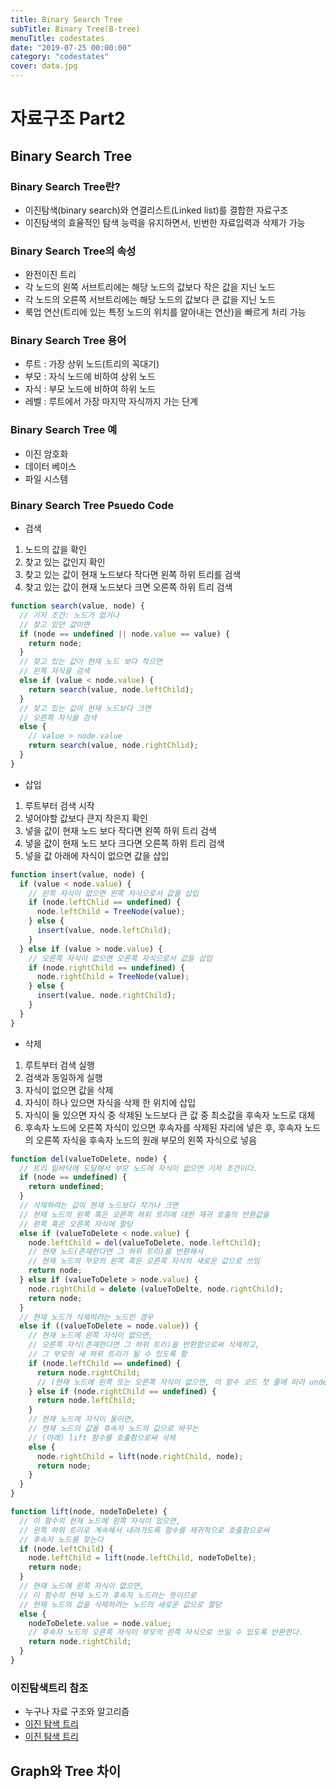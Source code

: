 ```yaml
---
title: Binary Search Tree
subTitle: Binary Tree(B-tree)
menuTitle: codestates
date: "2019-07-25 00:00:00"
category: "codestates"
cover: data.jpg
---
```


# 자료구조 Part2

## Binary Search Tree

### Binary Search Tree란?

- 이진탐색(binary search)와 연결리스트(Linked list)를 결합한 자료구조
- 이진탐색의 효율적인 탐색 능력을 유지하면서, 빈번한 자료입력과 삭제가 가능

### Binary Search Tree의 속성

- 완전이진 트리
- 각 노드의 왼쪽 서브트리에는 해당 노드의 값보다 작은 값을 지닌 노드
- 각 노드의 오른쪽 서브트리에는 해당 노드의 값보다 큰 값을 지닌 노드
- 룩업 연산(트리에 있는 특정 노드의 위치를 알아내는 연산)을 빠르게 처리 가능

### Binary Search Tree 용어

- 루트 : 가장 상위 노드(트리의 꼭대기)
- 부모 : 자식 노드에 비하여 상위 노드
- 자식 : 부모 노드에 비하여 하위 노드
- 레벨 : 루트에서 가장 마지막 자식까지 가는 단계

### Binary Search Tree 예

- 이진 암호화
- 데이터 베이스
- 파일 시스템

### Binary Search Tree Psuedo Code

- 검색

1. 노드의 값을 확인
2. 찾고 있는 값인지 확인
3. 찾고 있는 값이 현재 노드보다 작다면 왼쪽 하위 트리를 검색
4. 찾고 있는 값이 현재 노드보다 크면 오른쪽 하위 트리 검색

```javascript
function search(value, node) {
  // 기저 조건: 노드가 없거나
  // 찾고 있던 값이면
  if (node == undefined || node.value == value) {
    return node;
  }
  // 찾고 있는 값이 현재 노드 보다 작으면
  // 왼쪽 자식을 검색
  else if (value < node.value) {
    return search(value, node.leftChild);
  }
  // 찾고 있는 값이 현재 노드보다 크면
  // 오른쪽 자식을 검색
  else {
    // value > node.value
    return search(value, node.rightChlid);
  }
}
```

- 삽입

1. 루트부터 검색 시작
2. 넣어야할 값보다 큰지 작은지 확인
3. 넣을 값이 현재 노드 보다 작다면 왼쪽 하위 트리 검색
4. 넣을 값이 현재 노드 보다 크다면 오른쪽 하위 트리 검색
5. 넣을 값 아래에 자식이 없으면 값을 삽입

```javascript
function insert(value, node) {
  if (value < node.value) {
    // 왼쪽 자식이 없으면 왼쪽 자식으로서 값을 삽입
    if (node.leftChlid == undefined) {
      node.leftChild = TreeNode(value);
    } else {
      insert(value, node.leftChild);
    }
  } else if (value > node.value) {
    // 오른쪽 자식이 없으면 오른쪽 자식으로서 값을 삽입
    if (node.rightChild == undefined) {
      node.rightChild = TreeNode(value);
    } else {
      insert(value, node.rightChild);
    }
  }
}
```

- 삭제

1. 루트부터 검색 실행
2. 검색과 동일하게 실행
3. 자식이 없으면 값을 삭제
4. 자식이 하나 있으면 자식을 삭제 한 위치에 삽입
5. 자식이 둘 있으면 자식 중 삭제된 노드보다 큰 값 중 최소값을 후속자 노드로 대체
6. 후속자 노드에 오른쪽 자식이 있으면 후속자를 삭제된 자리에 넣은 후, 후속자 노드의 오른쪽 자식을 후속자 노드의 원래 부모의 왼쪽 자식으로 넣음

```javascript
function del(valueToDelete, node) {
  // 트리 밑바닥에 도달해서 부모 노드에 자식이 없으면 기저 조건이다.
  if (node == undefined) {
    return undefined;
  }
  // 삭제하려는 값이 현재 노드보다 작거나 크면
  // 현재 노드의 왼쪽 혹은 오른쪽 하위 트리에 대한 재귀 호출의 반환값을
  // 왼쪽 혹은 오른쪽 자식에 할당
  else if (valueToDelete < node.value) {
    node.leftChild = del(valueToDelete, node.leftChild);
    // 현재 노드(존재한다면 그 하위 트리)를 반환해서
    // 현재 노드의 부모의 왼쪽 혹은 오른쪽 자식의 새로운 값으로 쓰임
    return node;
  } else if (valueToDelete > node.value) {
    node.rightChild = delete (valueToDelte, node.rightChild);
    return node;
  }
  // 현재 노드가 삭제하려는 노드인 경우
  else if ((valueToDelete = node.value)) {
    // 현재 노드에 왼쪽 자식이 없으면,
    // 오른쪽 자식(존재한다면 그 하위 트리)을 반환함으로써 삭제하고,
    // 그 부모의 새 하위 트리가 될 수 있도록 함
    if (node.leftChild == undefined) {
      return node.rightChild;
      // (현재 노드에 왼쪽 또는 오른쪽 자식이 없으면, 이 함수 코드 첫 줄에 따라 undefined로 끝남)
    } else if (node.rightChild == undefined) {
      return node.leftChild;
    }
    // 현재 노드에 자식이 둘이면,
    // 현재 노드의 값을 후속자 노드의 값으로 바꾸는
    // (아래) lift 함수를 호출함으로써 삭제
    else {
      node.rightChild = lift(node.rightChild, node);
      return node;
    }
  }
}

function lift(node, nodeToDelete) {
  // 이 함수의 현재 노드에 왼쪽 자식이 있으면,
  // 왼쪽 하위 트리로 계속해서 내려가도록 함수를 재귀적으로 호출함으로써
  // 후속자 노드를 찾는다
  if (node.leftChild) {
    node.leftChild = lift(node.leftChild, nodeToDelte);
    return node;
  }
  // 현재 노드에 왼쪽 자식이 없으면,
  // 이 함수의 현재 노드가 후속자 노드라는 뜻이므로
  // 현재 노드의 값을 삭제하려는 노드의 새로운 값으로 할당
  else {
    nodeToDelete.value = node.value;
    // 후속자 노드의 오른쪽 자식이 부모의 왼쪽 자식으로 쓰일 수 있도록 반환한다.
    return node.rightChild;
  }
}
```

### 이진탐색트리 참조

- 누구나 자료 구조와 알고리즘
- [이진 탐색 트리](https://idea-sketch.tistory.com/26)
- [이진 탐색 트리](https://gmlwjd9405.github.io/2018/08/12/data-structure-tree.html)

## Graph와 Tree 차이
